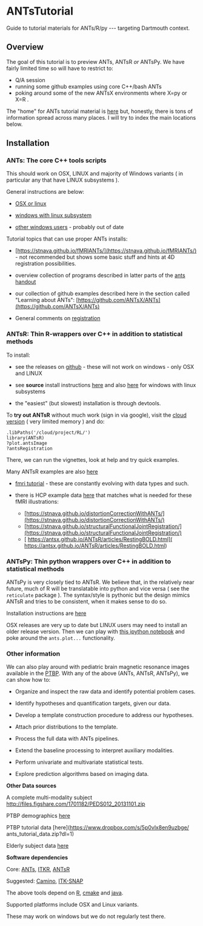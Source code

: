 # ANTsTutorial
Guide to tutorial materials for ANTs/R/py --- targeting Dartmouth context.

## Overview

The goal of this tutorial is to preview ANTs, ANTsR *or* ANTsPy.  We have fairly limited time so will have to restrict to:

* Q/A session
* running some github examples using core C++/bash ANTs
* poking around some of the new ANTsX environments where X=py or X=R .

The "home" for ANTs tutorial material is [here](https://github.com/stnava/ANTsTutorial) but, honestly, there is tons of information spread across many places.  I will try to index the main locations below.

## Installation


### ANTs:  The core C++ tools scripts

This should work on OSX, LINUX and majority of Windows variants ( in particular
any that have LINUX subsystems ).

General instructions are below:

  * [OSX or linux](https://github.com/ANTsX/ANTs/wiki/Compiling-ANTs-on-Linux-and-Mac-OS)

  * [windows with linux subsystem](https://github.com/ANTsX/ANTs/wiki/Compiling-ANTs-on-Windows-10)

  * [other windows users](https://github.com/ANTsX/ANTs/issues/196) - probably out of date

Tutorial topics that can use proper ANTs installs:

* [https://stnava.github.io/fMRIANTs/](https://stnava.github.io/fMRIANTs/) - not recommended but shows some basic stuff and hints at 4D registration possibilities.

* overview collection of programs described in latter parts of the [ants handout](https://github.com/stnava/ANTsTutorial/blob/master/handout/antsHandout.pdf)

* our collection of github examples described here in the section called "Learning about ANTs": [https://github.com/ANTsX/ANTs](https://github.com/ANTsX/ANTs)

* General comments on [registration](
https://rpubs.com/antsr/registrationIntro)


### ANTsR: Thin R-wrappers over C++ in addition to statistical methods

To install:

* see the releases on [github](https://github.com/ANTsX/ANTsR/releases) - these will not work on windows - only OSX and LINUX

* see **source** install instructions [here](https://github.com/ANTsX/ANTsR/) and also [here](https://github.com/ANTsX/ANTsR/wiki/Installing-ANTsR-in-Windows-10-(along-with-FSL,-Rstudio,-Freesurfer,-etc).) for windows with linux subsystems

* the "easiest" (but slowest) installation is through devtools.

To **try out ANTsR** without much work (sign in via google), visit the [cloud version](https://rstudio.cloud/project/38492) ( very limited memory ) and do:

```
.libPaths('/cloud/project/RL/')
library(ANTsR)
?plot.antsImage
?antsRegistration
```

There, we can run the vignettes, look at help and try quick examples.

Many ANTsR examples are also [here](https://rpubs.com/antsr)

* [fmri tutorial](https://github.com/ntustison/ANTsRfMRITutorial/blob/master/tutorial.pdf) - these are constantly evolving with data types and such.

* there is HCP example data [here](https://figshare.com/articles/hcpLSDataANTs/6399935) that matches what is needed for these fMRI illustrations:
    * [https://stnava.github.io/distortionCorrectionWithANTs/](https://stnava.github.io/distortionCorrectionWithANTs/)
    * [https://stnava.github.io/structuralFunctionalJointRegistration/](https://stnava.github.io/structuralFunctionalJointRegistration/)
    * [
https://antsx.github.io/ANTsR/articles/RestingBOLD.html](
https://antsx.github.io/ANTsR/articles/RestingBOLD.html)


### ANTsPy: Thin python wrappers over C++ in addition to statistical methods

ANTsPy is very closely tied to ANTsR. We believe that, in the relatively near future, much of R will be translatable into python and vice versa ( see the `reticulate` package ).  The syntax/style is pythonic but the design mimics ANTsR and tries to be consistent, when it makes sense to do so.

Installation instructions are [here](https://github.com/ANTsX/ANTsPy#installation)

OSX releases are very up to date but LINUX users may need to install an older release version.  Then we can play with [this ipython notebook](https://github.com/ANTsX/ANTsPy/blob/master/tutorials/10minTutorial.ipynb) and poke around the `ants.plot...` functionality.


### Other information

We can also play around with pediatric brain magnetic resonance images available in the [PTBP](http://figshare.com/articles/The_Pediatric_Template_of_Brain_Perfusion_PTBP_/923555).  With any of the above (ANTs, ANTsR, ANTsPy), we can show how to:

* Organize and inspect the raw data and identify potential problem cases.

* Identify hypotheses and quantification targets, given our data.

* Develop a template construction procedure to address our hypotheses.

* Attach prior distributions to the template.

* Process the full data with ANTs pipelines.

* Extend the baseline processing to interpret auxiliary modalities.

* Perform univariate and multivariate statistical tests.

* Explore prediction algorithms based on imaging data.


**Other Data sources**

A complete multi-modality subject http://files.figshare.com/1701182/PEDS012_20131101.zip

PTBP demographics [here](https://ndownloader.figshare.com/files/1699436)

PTBP tutorial data [here](https://www.dropbox.com/s/5p0vlx8en9uzbge/ ants_tutorial_data.zip?dl=1)

Elderly subject data [here](https://figshare.com/articles/hcpLSDataANTs/6399935)

**Software dependencies**

Core: [ANTs](http://stnava.github.io/ANTs/), [ITKR](http://stnava.github.io/ITKR/),  [ANTsR](http://stnava.github.io/ANTsR/)

Suggested: [Camino](http://cmic.cs.ucl.ac.uk/camino/index.php?n=Tutorials.DTI), [ITK-SNAP](http://www.itksnap.org/pmwiki/pmwiki.php)

The above tools depend on [R](http://cran.r-project.org), [cmake](http://www.cmake.org) and [java](https://java.com/).

Supported platforms include OSX and Linux variants.

These may work on windows but we do not regularly test there.

